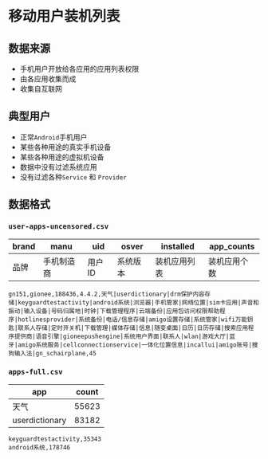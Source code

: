 # 移动用户装机列表



## 数据来源

- 手机用户开放给各应用的应用列表权限
- 由各应用收集而成
- 收集自互联网

## 典型用户

- 正常`Android`手机用户
- 某些各种用途的真实手机设备
- 某些各种用途的虚拟机设备
- 数据中没有过滤系统应用
- 没有过滤各种`Service` 和 `Provider`

## 数据格式

### `user-apps-uncensored.csv`

| brand | manu       | uid    | osver    | installed    | app_counts   |
| ----- | ---------- | ------ | -------- | ------------ | ------------ |
| 品牌  | 手机制造商 | 用户ID | 系统版本 | 装机应用列表 | 装机应用个数 |

```csv
gn151,gionee,188436,4.4.2,天气|userdictionary|drm保护内容存储|keyguardtestactivity|android系统|浏览器|手机管家|网络位置|sim卡应用|声音和振动|输入设备|号码归属地|时钟|下载管理程序|云端备份|应用包访问权限帮助程序|hotlinesprovider|系统备份|电话/信息存储|amigo设置存储|系统管家|wifi万能钥匙|联系人存储|定时开关机|下载管理|媒体存储|信息|随变桌面|日历|日历存储|搜索应用程序提供商|语音引擎|gioneepushengine|系统用户界面|联系人|wlan|游戏大厅|蓝牙|amigo系统服务|cellconnectionservice|一体化位置信息|incallui|amigo账号|搜狗输入法|gn_schairplane,45
```

### `apps-full.csv`

| app            | count |
| -------------- | ----- |
| 天气           | 55623 |
| userdictionary | 83182 |
```csv
keyguardtestactivity,35343
android系统,178746
```

